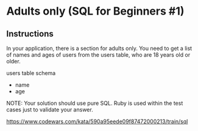 # Adults only (SQL for Beginners #1)

## Instructions

In your application, there is a section for adults only. You need to get a list of names and ages of users from the users table, who are 18 years old or older.

users table schema

* name
* age

NOTE: Your solution should use pure SQL. Ruby is used within the test cases just to validate your answer.

<https://www.codewars.com/kata/590a95eede09f87472000213/train/sql>
